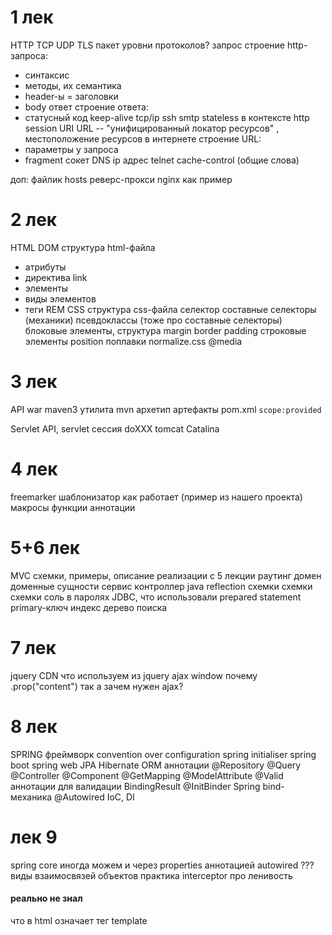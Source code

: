 # 1 лек
HTTP
TCP 
UDP
TLS
пакет
уровни протоколов?
запрос
строение http-запроса:
- синтаксис
- методы, их семантика
- header-ы = заголовки
- body
ответ
строение ответа:
- статусный код
keep-alive
tcp/ip
ssh
smtp
stateless в контексте http
session
URI
URL -- "унифицированный локатор ресурсов" , местоположение ресурсов в интернете
строение URL:
- параметры у запроса
- fragment
сокет
DNS
ip адрес
telnet
cache-control (общие слова)

доп:
файлик hosts
реверс-прокси
nginx как пример
# 2 лек
HTML
DOM
структура html-файла
- атрибуты
- директива link
- элементы
- виды элементов 
- теги
REM
CSS
структура css-файла
селектор
составные селекторы (механики)
псевдоклассы (тоже про составные селекторы)
блоковые элементы, структура
margin
border
padding
строковые элементы
position
поплавки
normalize.css
@media
# 3 лек
API
war
maven3
утилита mvn
архетип
артефакты
pom.xml
`scope:provided`

Servlet API, servlet
сессия
doXXX
tomcat
Catalina
# 4 лек
freemarker
шаблонизатор
как работает (пример из нашего проекта)
макросы
функции
аннотации
# 5+6 лек
MVC
схемки, примеры, описание реализации с 5 лекции
раутинг
домен
доменные сущности
сервис
контроллер
java reflection
схемки схемки схемки
соль в паролях
JDBC, что использовали
prepared statement
primary-ключ
индекс дерево поиска
# 7 лек
jquery
CDN
что используем из jquery
ajax
window
почему .prop("content")
так а зачем нужен ajax?
# 8 лек
SPRING
фреймворк
convention over configuration
spring initialiser
spring boot
spring web
JPA
Hibernate
ORM
аннотации 
@Repository
@Query
@Controller
@Component
@GetMapping
@ModelAttribute
@Valid
аннотации для валидации
BindingResult
@InitBinder
Spring bind-механика
@Autowired
IoC, DI
# лек 9
spring core
иногда можем и через properties аннотацией autowired ???
виды взаимосвязей объектов
практика
interceptor
про ленивость
#### реально не знал
что в html означает тег template
